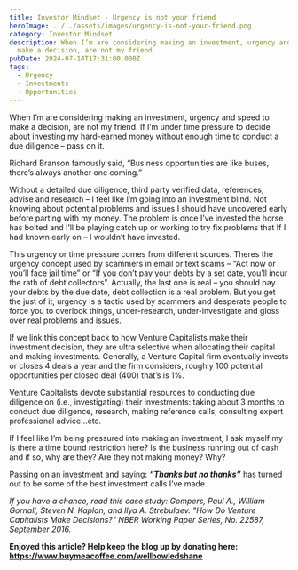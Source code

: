 ```yaml
---
title: Investor Mindset - Urgency is not your friend
heroImage: ../../assets/images/urgency-is-not-your-friend.png
category: Investor Mindset
description: When I’m are considering making an investment, urgency and speed to
  make a decision, are not my friend.
pubDate: 2024-07-14T17:31:00.000Z
tags:
  - Urgency
  - Investments
  - Opportunities
---
```

When I’m are considering making an investment, urgency and speed to make a decision, are not my friend. If I’m under time pressure to decide about investing my hard-earned money without enough time to conduct a due diligence – pass on it. 

Richard Branson famously said, “Business opportunities are like buses, there’s always another one coming.” 

Without a detailed due diligence, third party verified data, references, advise and research – I feel like I’m going into an investment blind. Not knowing about potential problems and issues I should have uncovered early before parting with my money. The problem is once I’ve invested the horse has bolted and I’ll be playing catch up or working to try fix problems that If I had known early on – I wouldn’t have invested.  

This urgency or time pressure comes from different sources. Theres the urgency concept used by scammers in email or text scams – “Act now or you’ll face jail time” or “If you don’t pay your debts by a set date, you’ll incur the rath of debt collectors”.  Actually, the last one is real – you should pay your debts by the due date, debt collection is a real problem. But you get the just of it, urgency is a tactic used by scammers and desperate people to force you to overlook things, under-research, under-investigate and gloss over real problems and issues. 

If we link this concept back to how Venture Capitalists make their investment decision, they are ultra selective when allocating their capital and making investments. Generally, a Venture Capital firm eventually invests or closes 4 deals a year and the firm considers, roughly 100 potential opportunities per closed deal (400) that’s is 1%. 

Venture Capitalists devote substantial resources to conducting due diligence on (i.e., investigating) their investments: taking about 3 months to conduct due diligence, research, making reference calls, consulting expert professional advice…etc. 

If I feel like I’m being pressured into making an investment, I ask myself my is there a time bound restriction here? Is the business running out of cash and if so, why are they? Are they not making money? Why? 

Passing on an investment and saying: ***“Thanks but no thanks”*** has turned out to be some of the best investment calls I’ve made. 

*If you have a chance, read this case study: Gompers, Paul A., William Gornall, Steven N. Kaplan, and Ilya A. Strebulaev. "How Do Venture Capitalists Make Decisions?" NBER Working Paper Series, No. 22587, September 2016.*



**Enjoyed this article? Help keep the blog up by donating here: https://www.buymeacoffee.com/wellbowledshane**
